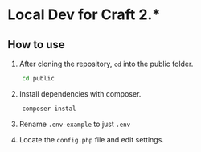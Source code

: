 # Local Dev for Craft 2.*

## How to use

1. After cloning the repository, `cd` into the public folder.

```bash
    cd public
```

2. Install dependencies with composer.
```bash
    composer instal
```

3. Rename `.env-example` to just `.env`

4. Locate the `config.php` file and edit settings.